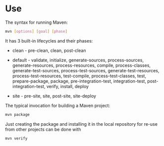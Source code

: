 # Use

The syntax for running Maven:
```bash
mvn [options] [goal] [phase]
```

It has 3 built-in lifecycles and their phases:
- clean - pre-clean, clean, post-clean

- default - validate, initialize, generate-sources, process-sources, generate-resources, process-resources, compile, process-classes, generate-test-sources, process-test-sources, generate-test-resources, process-test-resources, test-compile, process-test-classes, test, prepare-package, package, pre-integration-test, integration-test, post-integration-test, verify, install, deploy

- site - pre-site, site, post-site, site-deploy


The typical invocation for building a Maven project:
```bash
mvn package
```

Just creating the package and installing it in the local repository for re-use from other projects can be done with
```bash
mvn verify
```
